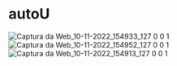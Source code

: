 # autoU
![Captura da Web_10-11-2022_154933_127 0 0 1](https://user-images.githubusercontent.com/102916535/201181133-9b55bedc-ce08-4114-816a-67a9a1a9f680.jpeg)
![Captura da Web_10-11-2022_154952_127 0 0 1](https://user-images.githubusercontent.com/102916535/201181103-a462cfd0-509c-41d9-86a8-27b69d6bc845.jpeg)
![Captura da Web_10-11-2022_154913_127 0 0 1](https://user-images.githubusercontent.com/102916535/201181136-fb71274d-9032-48f0-bdd9-17af8faa2bf7.jpeg)
